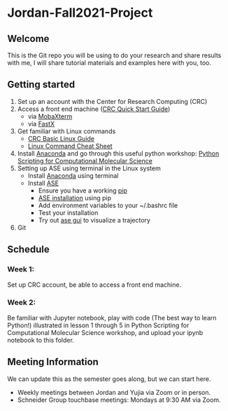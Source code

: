# Jordan-Fall2021-Project

## Welcome

This is the Git repo you will be using to do your research and share results with me, I will share tutorial materials and examples here with you, too.

## Getting started

1. Set up an account with the Center for Research Computing (CRC)
2. Access a front end machine ([CRC Quick Start Guide](https://docs.crc.nd.edu/new_user/quick_start.html))
    - via [MobaXterm](https://mobaxterm.mobatek.net/)
    - via [FastX](https://docs.crc.nd.edu/general_pages/f/fastx.html?highlight=vpn)
3. Get familiar with Linux commands
    - [CRC Basic Linux Guide](https://docs.crc.nd.edu/new_user/linux_guide.html)
    - [Linux Command Cheat Sheet](https://www.guru99.com/linux-commands-cheat-sheet.html)
5. Install [Anaconda](https://www.anaconda.com/) and go through this useful python workshop: [Python Scripting for Computational Molecular Science](http://education.molssi.org/python_scripting_cms/index.html)
6. Setting up ASE using terminal in the Linux system
    - Install [Anaconda](https://docs.anaconda.com/anaconda/install/linux/) using terminal
    - Install [ASE](https://wiki.fysik.dtu.dk/ase/install.html)
        - Ensure you have a working [pip](https://pip.pypa.io/en/stable/getting-started/)
        - [ASE installation](https://wiki.fysik.dtu.dk/ase/install.html) using pip
        - Add environment variables to your ~/.bashrc file
        - Test your installation
        - Try out [ase gui](https://wiki.fysik.dtu.dk/ase/ase/gui/gui.html) to visualize a trajectory
8. Git

## Schedule

### Week 1:

Set up CRC account, be able to access a front end machine.

### Week 2:

Be familiar with Jupyter notebook, play with code (The best way to learn Python!) illustrated in lesson 1 through 5 in Python Scripting for Computational Molecular Science workshop, and upload your ipynb notebook to this folder.

## Meeting Information

We can update this as the semester goes along, but we can start here.
- Weekly meetings between Jordan and Yujia via Zoom or in person.
- Schneider Group touchbase meetings: Mondays at 9:30 AM via Zoom.
